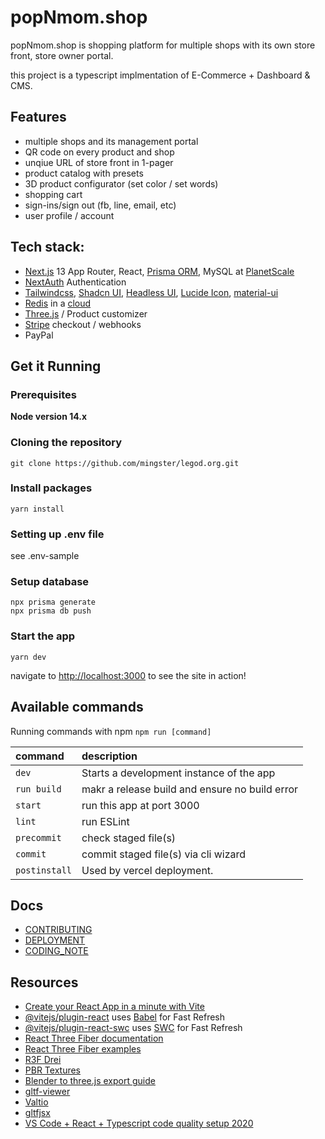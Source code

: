 # popNmom.shop

popNmom.shop is shopping platform for multiple shops with its own store front, store owner portal.

this project is a typescript implmentation of E-Commerce + Dashboard & CMS.

## Features

- multiple shops and its management portal
- QR code on every product and shop
- unqiue URL of store front in 1-pager
- product catalog with presets
- 3D product configurator (set color / set words)
- shopping cart
- sign-ins/sign out (fb, line, email, etc)
- user profile / account

## Tech stack:

- [Next.js](https://nextjs.org) 13 App Router, React, [Prisma ORM](https://www.prisma.io), MySQL at [PlanetScale](https://planetscale.com)
- [NextAuth](https://next-auth.js.org) Authentication
- [Tailwindcss](https://tailwindcss.com/docs/), [Shadcn UI](https://ui.shadcn.com), [Headless UI](https://headlessui.com/), [Lucide Icon](https://lucide.dev/icons/), [material-ui](https://mui.com/material-ui/)
- [Redis](https://redis.io) in a [cloud](https://app.redislabs.com/#/subscriptions)
- [Three.js](https://threejs.org) / Product customizer
- [Stripe](https://stripe.com/docs/stripe-js/react) checkout / webhooks
- PayPal

<!--
[react-payment-inputs](https://github.com/medipass/react-payment-inputs#requirements)
react-form-stepper
country-state-city
date-fns
[](https://github.com/Chris-Tsai/zipcode-tw-react)

7-11 shipping https://emap.presco.com.tw/c2cemap.ashx?eshopid=870&&servicetype=1&url={myURL}
### stripe ref:
https://betterprogramming.pub/complex-payment-flows-using-stripe-payment-intents-a-reactjs-nodejs-guide-5835f4c004cf
https://github.com/athoifss/Stripe-Payment-Intent

https://codingpr.com/stripe-and-react-typescript/

https://stripe.com/docs/payments/save-during-payment
-->

## Get it Running

### Prerequisites

**Node version 14.x**

### Cloning the repository

```shell
git clone https://github.com/mingster/legod.org.git
```

### Install packages

```shell
yarn install
```

### Setting up .env file

see .env-sample

### Setup database

```shell
npx prisma generate
npx prisma db push
```

### Start the app

```shell
yarn dev
```

navigate to [http://localhost:3000](http://localhost:3000) to see the site in action!


## Available commands

Running commands with npm `npm run [command]`

| command       | description                                    |
| :------------ | :--------------------------------------------- |
| `dev`         | Starts a development instance of the app       |
| `run build`   | makr a release build and ensure no build error |
| `start`       | run this app at port 3000                      |
| `lint`        | run ESLint                                     |
| `precommit`   | check staged file(s)                           |
| `commit`      | commit staged file(s) via cli wizard           |
| `postinstall` | Used by vercel deployment.                     |


## Docs

- [CONTRIBUTING](CONTRIBUTING.md)
- [DEPLOYMENT](DEPLOYMENT)
- [CODING_NOTE](CODING_NOTE.md)


## Resources

- [Create your React App in a minute with Vite](https://vitejs.dev/guide/)
- [@vitejs/plugin-react](https://github.com/vitejs/vite-plugin-react/blob/main/packages/plugin-react/README.md) uses [Babel](https://babeljs.io/) for Fast Refresh
- [@vitejs/plugin-react-swc](https://github.com/vitejs/vite-plugin-react-swc) uses [SWC](https://swc.rs/) for Fast Refresh
- [React Three Fiber documentation](https://docs.pmnd.rs/react-three-fiber/getting-started/introduction)
- [React Three Fiber examples](https://docs.pmnd.rs/react-three-fiber/getting-started/examples)
- [R3F Drei](https://github.com/pmndrs/drei#readme)
- [PBR Textures](https://3dtextures.me/)
- [Blender to three.js export guide](https://github.com/funwithtriangles/blender-to-threejs-export-guide/blob/master/readme.md)
- [gltf-viewer](https://gltf-viewer.donmccurdy.com/)
- [Valtio](https://github.com/pmndrs/valtio)
- [gltfjsx](https://github.com/pmndrs/gltfjsx)
- [VS Code + React + Typescript code quality setup 2020](https://dev.to/ziker22/ultimate-vs-code-react-typescript-code-quality-setup-2020-29gm)
